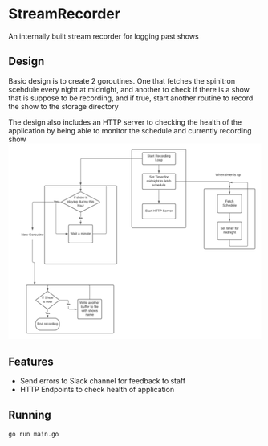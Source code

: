 # StreamRecorder

An internally built stream recorder for logging past shows

## Design

Basic design is to create 2 goroutines. One that fetches the spinitron scehdule every night at midnight, and another to check if there is a show that is suppose to be recording, and if true, start another routine to record the show to the storage directory

The design also includes an HTTP server to checking the health of the application by being able to monitor the schedule and currently recording show
![Design Doc](images/VortexRecorderDoc.png)

## Features
- Send errors to Slack channel for feedback to staff
- HTTP Endpoints to check health of application

## Running 
```shell
go run main.go
```


